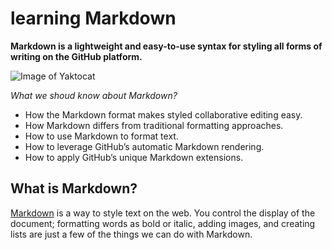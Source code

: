 # learning Markdown

**Markdown is a lightweight and easy-to-use syntax for styling all forms of writing on the GitHub platform.**

![Image of Yaktocat](https://helloacm.com/wp-content/uploads/2016/01/markdown-syntax-language.png)

*What we shoud know about Markdown?*
- How the Markdown format makes styled collaborative editing easy.
- How Markdown differs from traditional formatting approaches.
- How to use Markdown to format text.
- How to leverage GitHub’s automatic Markdown rendering.
- How to apply GitHub’s unique Markdown extensions.

## What is Markdown?
[Markdown](https://daringfireball.net/projects/markdown/) is a way to style text on the web. You control the display of the document; formatting words as bold or italic, adding images, and creating lists are just a few of the things we can do with Markdown.


